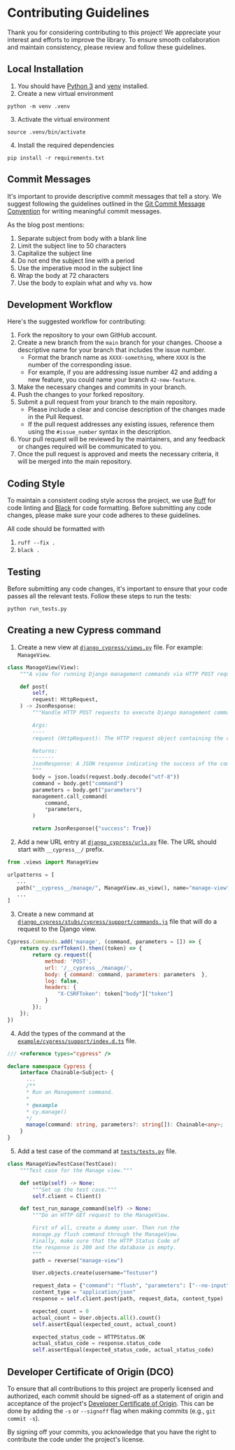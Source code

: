 # Contributing Guidelines

Thank you for considering contributing to this project! We appreciate your 
interest and efforts to improve the library. To ensure smooth collaboration 
and maintain consistency, please review and follow these guidelines.

## Local Installation
1. You should have [Python 3](https://www.python.org/downloads/) and [venv](https://docs.python.org/3/library/venv.html) installed.
2. Create a new virtual environment
```
python -m venv .venv
```
3. Activate the virtual environment
```
source .venv/bin/activate
```
4. Install the required dependencies
```
pip install -r requirements.txt
```

## Commit Messages
It's important to provide descriptive commit messages that tell a story. 
We suggest following the guidelines outlined in the 
[Git Commit Message Convention](https://cbea.ms/git-commit/) 
for writing meaningful commit messages.

As the blog post mentions:
1. Separate subject from body with a blank line
2. Limit the subject line to 50 characters
3. Capitalize the subject line
4. Do not end the subject line with a period
5. Use the imperative mood in the subject line
6. Wrap the body at 72 characters
7. Use the body to explain what and why vs. how

## Development Workflow

Here's the suggested workflow for contributing:

1. Fork the repository to your own GitHub account.
2. Create a new branch from the `main` branch for your changes. Choose a descriptive name for your branch that includes the issue number.
   - Format the branch name as `XXXX-something`, where `XXXX` is the number of the corresponding issue.
   - For example, if you are addressing issue number 42 and adding a new feature, you could name your branch `42-new-feature`.
3. Make the necessary changes and commits in your branch.
4. Push the changes to your forked repository.
5. Submit a pull request from your branch to the main repository.
   - Please include a clear and concise description of the changes made in the Pull Request.
   - If the pull request addresses any existing issues, reference them using the `#issue_number` syntax in the description.
6. Your pull request will be reviewed by the maintainers, and any feedback or changes required will be communicated to you.
7. Once the pull request is approved and meets the necessary criteria, it will be merged into the main repository.

## Coding Style

To maintain a consistent coding style across the project, we use [Ruff](https://beta.ruff.rs/docs/) for code linting and [Black](https://black.readthedocs.io/en/stable/) for code 
formatting. Before submitting any code changes, please make sure your code 
adheres to these guidelines.

All code should be formatted with 
1. `ruff --fix .`
2. `black .`

## Testing

Before submitting any code changes, it's important to ensure that your 
code passes all the relevant tests. Follow these steps to run the tests:

```
python run_tests.py
```

## Creating a new Cypress command
1. Create a new view at [`django_cypress/views.py`](./django_cypress/views.py) file. For example: `ManageView`.
```python
class ManageView(View):
    """A view for running Django management commands via HTTP POST requests."""

    def post(
        self,
        request: HttpRequest,
    ) -> JsonResponse:
        """Handle HTTP POST requests to execute Django management commands.

        Args:
        ----
        request (HttpRequest): The HTTP request object containing the command to execute.

        Returns:
        -------
        JsonResponse: A JSON response indicating the success of the command execution.
        """
        body = json.loads(request.body.decode("utf-8"))
        command = body.get("command")
        parameters = body.get("parameters")
        management.call_command(
            command,
            *parameters,
        )

        return JsonResponse({"success": True})

```
2. Add a new URL entry at [`django_cypress/urls.py`](./django_cypress/urls.py) file.
The URL should start with `__cypress__/` prefix.
```python
from .views import ManageView

urlpatterns = [
   ...
   path("__cypress__/manage/", ManageView.as_view(), name="manage-view"),
   ...
]
```
3. Create a new command at [`django_cypress/stubs/cypress/support/commands.js`](./django_cypress/stubs/cypress/support/commands.js) file that will do a request to the Django view.
```javascript
Cypress.Commands.add('manage', (command, parameters = []) => {
    return cy.csrfToken().then((token) => {
        return cy.request({
            method: 'POST',
            url: '/__cypress__/manage/',
            body: { command: command, parameters: parameters  },
            log: false,
            headers: {
                "X-CSRFToken": token["body"]["token"]
            }
        });
    });
})
```
4. Add the types of the command at the [`example/cypress/support/index.d.ts`](./example/cypress/support/index.d.ts) file.
```typescript
/// <reference types="cypress" />

declare namespace Cypress {
    interface Chainable<Subject> {
      ...
      /**
      * Run an Management command.
      *
      * @example
      * cy.manage()
      */
      manage(command: string, parameters?: string[]): Chainable<any>;
    }
}
```
5. Add a test case of the command at [`tests/tests.py`](./tests/tests.py) file.
```python
class ManageViewTestCase(TestCase):
    """Test case for the Manage view."""

    def setUp(self) -> None:
        """Set up the test case."""
        self.client = Client()

    def test_run_manage_command(self) -> None:
        """Do an HTTP GET request to the ManageView.

        First of all, create a dummy user. Then run the
        manage.py flush command through the ManageView.
        Finally, make sure that the HTTP Status Code of
        the response is 200 and the database is empty.
        """
        path = reverse("manage-view")

        User.objects.create(username="Testuser")

        request_data = {"command": "flush", "parameters": ["--no-input"]}
        content_type = "application/json"
        response = self.client.post(path, request_data, content_type)

        expected_count = 0
        actual_count = User.objects.all().count()
        self.assertEqual(expected_count, actual_count)

        expected_status_code = HTTPStatus.OK
        actual_status_code = response.status_code
        self.assertEqual(expected_status_code, actual_status_code)
```

## Developer Certificate of Origin (DCO)

To ensure that all contributions to this project are properly licensed and authorized,
each commit should be signed-off as a statement of origin and acceptance of the project's 
[Developer Certificate of Origin](https://developercertificate.org/). This can be done by 
adding the `-s` or `--signoff` flag when making commits (e.g., `git commit -s`).

By signing off your commits, you acknowledge that you have the right to contribute the code under the project's license.